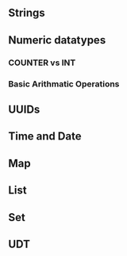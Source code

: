 
## Strings

## Numeric datatypes

### COUNTER vs INT

### Basic Arithmatic Operations

## UUIDs

## Time and Date

## Map

## List

## Set

## UDT